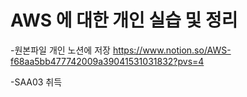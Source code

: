# AWS 에 대한 개인 실습 및 정리

-원본파일 개인 노션에 저장
https://www.notion.so/AWS-f68aa5bb477742009a39041531031832?pvs=4

-SAA03 취득
